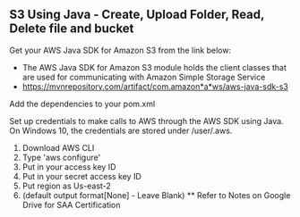 <h2> S3 Using Java - Create, Upload Folder, Read, Delete file and bucket</h2>

Get your AWS Java SDK for Amazon S3 from the link below:
* The AWS Java SDK for Amazon S3 module holds the client classes that are used for communicating with Amazon Simple Storage Service
* https://mvnrepository.com/artifact/com.amazon*a*ws/aws-java-sdk-s3

Add the dependencies to your pom.xml

Set up credentials to make calls to AWS through the AWS SDK using Java. On Windows 10, the credentials
are stored under /user/.aws.

1) Download AWS CLI
2) Type 'aws configure'
3) Put in your access key ID
4) Put in your secret access key ID
5) Put region as Us-east-2
6) (default output format[None] - Leave Blank)
** Refer to Notes on Google Drive for SAA Certification


